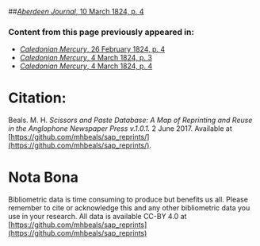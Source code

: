 ##[*Aberdeen Journal*, 10 March 1824, p. 4](https://mhbeals.github.io/sap_html/Aberdeen-Journal/Aberdeen-Journal-10-March-1824-p-4)

### Content from this page previously appeared in:
+ [*Caledonian Mercury*, 26 February 1824, p. 4](https://mhbeals.github.io/sap_html/Caledonian-Mercury/Caledonian-Mercury-26-February-1824-p-4)
+ [*Caledonian Mercury*, 4 March 1824, p. 3](https://mhbeals.github.io/sap_html/Caledonian-Mercury/Caledonian-Mercury-4-March-1824-p-3)
+ [*Caledonian Mercury*, 4 March 1824, p. 4](https://mhbeals.github.io/sap_html/Caledonian-Mercury/Caledonian-Mercury-4-March-1824-p-4)
                    
# Citation: 

Beals. M. H. *Scissors and Paste Database: A Map of Reprinting and Reuse in the Anglophone Newspaper Press v.1.0.1.* 2 June 2017. Available at [https://github.com/mhbeals/sap_reprints/](https://github.com/mhbeals/sap_reprints/). 
                    
# Nota Bona

Bibliometric data is time consuming to produce but benefits us all. Please remember to cite or acknowledge this and any other bibliometric data you use in your research. All data is available CC-BY 4.0 at [https://github.com/mhbeals/sap_reprints](https://github.com/mhbeals/sap_reprints)